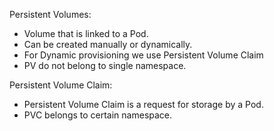 Persistent Volumes:
- Volume that is linked to a Pod.
- Can be created manually or dynamically.
- For Dynamic provisioning we use Persistent Volume Claim
- PV do not belong to single namespace.

Persistent Volume Claim:
- Persistent Volume Claim is a request for storage by a Pod.
- PVC belongs to certain namespace.